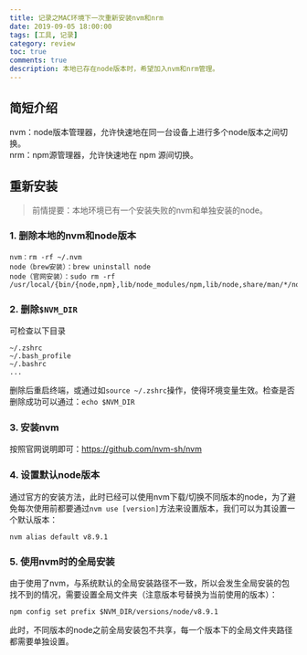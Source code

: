 ```yaml
---
title: 记录之MAC环境下一次重新安装nvm和nrm
date: 2019-09-05 18:00:00
tags: [工具, 记录]
category: review
toc: true
comments: true
description: 本地已存在node版本时，希望加入nvm和nrm管理。   
---
```

## 简短介绍
nvm：node版本管理器，允许快速地在同一台设备上进行多个node版本之间切换。   
nrm：npm源管理器，允许快速地在 npm 源间切换。   

## 重新安装
> 前情提要：本地环境已有一个安装失败的nvm和单独安装的node。   
### 1. 删除本地的nvm和node版本
```
nvm：rm -rf ~/.nvm
node（brew安装）：brew uninstall node
node（官网安装）：sudo rm -rf /usr/local/{bin/{node,npm},lib/node_modules/npm,lib/node,share/man/*/node.*}
```
### 2. 删除`$NVM_DIR`
可检查以下目录   
```
~/.zshrc
~/.bash_profile
~/.bashrc
...
```
删除后重启终端，或通过如`source ~/.zshrc`操作，使得环境变量生效。检查是否删除成功可以通过：`echo $NVM_DIR`   
### 3. 安装nvm   
按照官网说明即可：https://github.com/nvm-sh/nvm
### 4. 设置默认node版本
通过官方的安装方法，此时已经可以使用nvm下载/切换不同版本的node，为了避免每次使用前都要通过`nvm use [version]`方法来设置版本，我们可以为其设置一个默认版本：   
```
nvm alias default v8.9.1
```
### 5. 使用nvm时的全局安装
由于使用了nvm，与系统默认的全局安装路径不一致，所以会发生全局安装的包找不到的情况，需要设置全局文件夹（注意版本号替换为当前使用的版本）：  
```
npm config set prefix $NVM_DIR/versions/node/v8.9.1
```
此时，不同版本的node之前全局安装包不共享，每一个版本下的全局文件夹路径都需要单独设置。